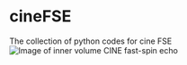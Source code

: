 # cineFSE
The collection of python codes for cine FSE
![Image of inner volume CINE fast-spin echo](https://github.com/jyhmiinlin/cineFSE/blob/master/cine_.gif)
